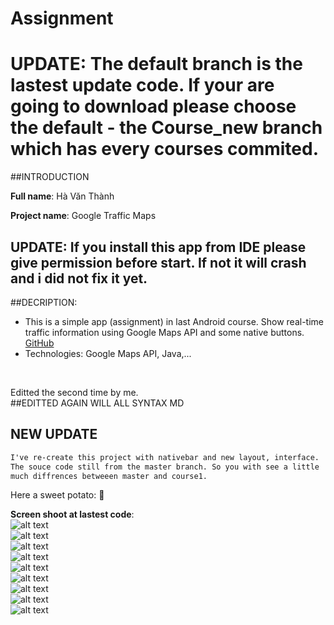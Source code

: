 # Assignment
# UPDATE: The default branch is the lastest update code. If your are going to download please choose the default - the Course_new branch which has every courses commited.

##INTRODUCTION <br/>

__Full name__: Hà Văn Thành <br/>

__Project name__: Google Traffic Maps

## UPDATE: If you install this app from IDE please give permission before start. If not it will crash and i did not fix it yet.
##DECRIPTION:<br/> 
- This is a simple app (assignment) in last Android course. Show real-time traffic information using Google Maps API and some native buttons.
[GitHub](http://github.com) <br/>
- Technologies: Google Maps API, Java,...<br/>
<br/>

Editted the second time by me. <br/>
##EDITTED AGAIN WILL ALL SYNTAX MD
## NEW UPDATE
```diff
I've re-create this project with nativebar and new layout, interface.
The souce code still from the master branch. So you with see a little 
much diffrences betweeen master and course1.
```
Here a sweet potato: :sweet_potato: <br/>

__Screen shoot at lastest code__:
 <br/>
![alt text](https://github.com/thanhahvan1/Assignment/blob/Course_New/screen/1.png "now")  <br/>
![alt text](https://github.com/thanhahvan1/Assignment/blob/Course_New/screen/2.png "now")  <br/>
![alt text](https://github.com/thanhahvan1/Assignment/blob/Course_New/screen/3.png "now")  <br/>
![alt text](https://github.com/thanhahvan1/Assignment/blob/Course_New/screen/4.png "now")  <br/>
![alt text](https://github.com/thanhahvan1/Assignment/blob/Course_New/screen/5.png "now")  <br/>
![alt text](https://github.com/thanhahvan1/Assignment/blob/Course_New/screen/6.png "now")  <br/>
![alt text](https://github.com/thanhahvan1/Assignment/blob/Course_New/screen/7.png "now")  <br/>
![alt text](https://github.com/thanhahvan1/Assignment/blob/Course_New/screen/8.png "now")  <br/>
![alt text](https://github.com/thanhahvan1/Assignment/blob/Course_New/screen/9.png "now") <br/>
